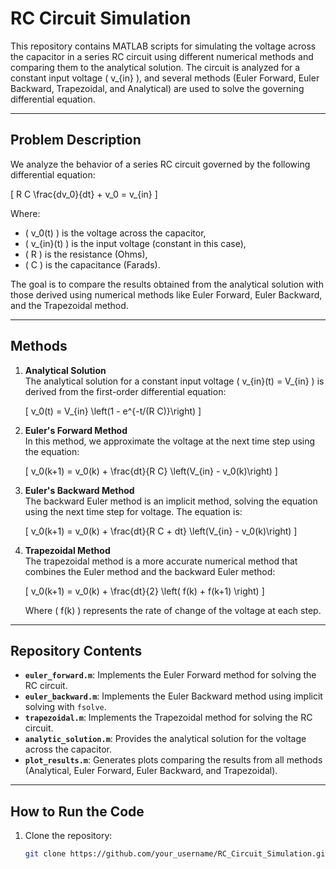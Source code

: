 # RC Circuit Simulation

This repository contains MATLAB scripts for simulating the voltage across the capacitor in a series RC circuit using different numerical methods and comparing them to the analytical solution. The circuit is analyzed for a constant input voltage \( v_{in} \), and several methods (Euler Forward, Euler Backward, Trapezoidal, and Analytical) are used to solve the governing differential equation.

---

## Problem Description

We analyze the behavior of a series RC circuit governed by the following differential equation:

\[
R C \frac{dv_0}{dt} + v_0 = v_{in}
\]

Where:
- \( v_0(t) \) is the voltage across the capacitor,
- \( v_{in}(t) \) is the input voltage (constant in this case),
- \( R \) is the resistance (Ohms),
- \( C \) is the capacitance (Farads).

The goal is to compare the results obtained from the analytical solution with those derived using numerical methods like Euler Forward, Euler Backward, and the Trapezoidal method.

---

## Methods

1. **Analytical Solution**  
   The analytical solution for a constant input voltage \( v_{in}(t) = V_{in} \) is derived from the first-order differential equation:

   \[
   v_0(t) = V_{in} \left(1 - e^{-t/(R C)}\right)
   \]

2. **Euler's Forward Method**  
   In this method, we approximate the voltage at the next time step using the equation:

   \[
   v_0(k+1) = v_0(k) + \frac{dt}{R C} \left(V_{in} - v_0(k)\right)
   \]

3. **Euler's Backward Method**  
   The backward Euler method is an implicit method, solving the equation using the next time step for voltage. The equation is:

   \[
   v_0(k+1) = v_0(k) + \frac{dt}{R C + dt} \left(V_{in} - v_0(k)\right)
   \]

4. **Trapezoidal Method**  
   The trapezoidal method is a more accurate numerical method that combines the Euler method and the backward Euler method:

   \[
   v_0(k+1) = v_0(k) + \frac{dt}{2} \left( f(k) + f(k+1) \right)
   \]

   Where \( f(k) \) represents the rate of change of the voltage at each step.

---

## Repository Contents

- **`euler_forward.m`**: Implements the Euler Forward method for solving the RC circuit.
- **`euler_backward.m`**: Implements the Euler Backward method using implicit solving with `fsolve`.
- **`trapezoidal.m`**: Implements the Trapezoidal method for solving the RC circuit.
- **`analytic_solution.m`**: Provides the analytical solution for the voltage across the capacitor.
- **`plot_results.m`**: Generates plots comparing the results from all methods (Analytical, Euler Forward, Euler Backward, and Trapezoidal).

---

## How to Run the Code

1. Clone the repository:
   ```bash
   git clone https://github.com/your_username/RC_Circuit_Simulation.git
